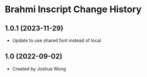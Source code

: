 Brahmi Inscript Change History
====================

1.0.1 (2023-11-29)
----------------
* Update to use shared font instead of local

1.0 (2022-09-02)
----------------
* Created by Joshua Wong

